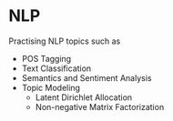 # NLP
Practising NLP topics such as
<ul>
<li>
POS Tagging
</li>
<li>
Text Classification
</li>
<li>
Semantics and Sentiment Analysis
</li>
<li>
Topic Modeling
 <ul>
   <li> Latent Dirichlet Allocation </li>
   <li> Non-negative Matrix Factorization </li>
  </ul>
</li>
</ul>
